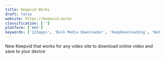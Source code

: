 ```yaml
---
title: Keepvid Works
draft: false 
website: https://keepvid.works
classification: ['']
platform: ['Web']
keywords: ['123apps', 'Bulk Media Downloader', 'KeepDownloading', 'Net Transport', 'Video DownloadHelper', 'YTMP3']
---
```

New Keepvid that works for any video site to download online video and save to your device